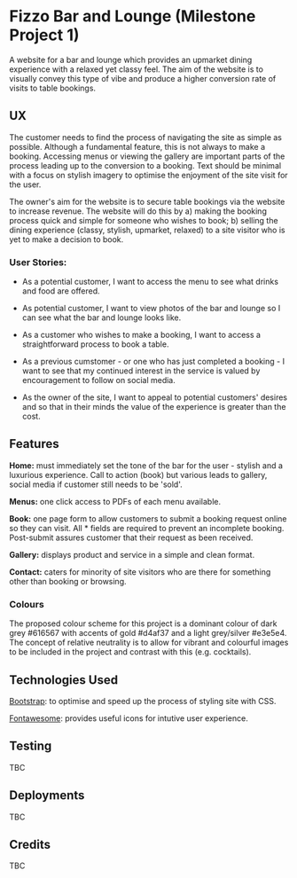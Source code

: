 # Fizzo Bar and Lounge (Milestone Project 1)

A website for a bar and lounge which provides an upmarket dining experience with a relaxed yet classy feel. The aim of the website is to visually convey this type of vibe and produce a higher conversion rate of visits to table bookings.
## UX
The customer needs to find the process of navigating the site as simple as possible. Although a fundamental feature, this is not always to make a booking. Accessing menus or viewing the gallery are important parts of the process leading up to the conversion to a booking. Text should be minimal with a focus on stylish imagery to optimise the enjoyment of the site visit for the user.

The owner's aim for the website is to secure table bookings via the website to increase revenue. The website will do this by a) making the booking process quick and simple for someone who wishes to book; b) selling the dining experience (classy, stylish, upmarket, relaxed) to a site visitor who is yet to make a decision to book.
### User Stories:
- As a potential customer, I want to access the menu to see what drinks and food are offered.

- As potential customer, I want to view photos of the bar and lounge so I can see what the bar and lounge looks like.

- As a customer who wishes to make a booking, I want to access a straightforward process to book a table.

- As a previous cumstomer - or one who has just completed a booking - I want to see that my continued interest in the service is valued by encouragement to follow on social media.

- As the owner of the site, I want to appeal to potential customers' desires and so that in their minds the value of the experience is greater than the cost.

## Features
**Home:** must immediately set the tone of the bar for the user - stylish and a luxurious experience. Call to action (book) but various leads to gallery, social media if customer still needs to be 'sold'.

**Menus:** one click access to PDFs of each menu available.

**Book:** one page form to allow customers to submit a booking request online so they can visit. All * fields are required to prevent an incomplete booking. Post-submit assures customer that their request as been received.

**Gallery:** displays product and service in a simple and clean format.

**Contact:** caters for minority of site visitors who are there for something other than booking or browsing.

### Colours
The proposed colour scheme for this project is a dominant colour of dark grey #616567 with accents of gold #d4af37 and a light grey/silver #e3e5e4. The concept of relative neutrality is to allow for vibrant and colourful images to be included in the project and contrast with this (e.g. cocktails).

## Technologies Used
[Bootstrap](https://getbootstrap.com/): to optimise and speed up the process of styling site with CSS.

[Fontawesome](https://fontawesome.com/): provides useful icons for intutive user experience. 
## Testing
TBC
## Deployments
TBC
## Credits
TBC
